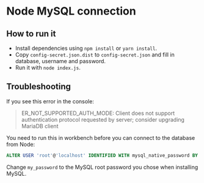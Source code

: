 # Node MySQL connection

## How to run it

- Install dependencies using `npm install` or `yarn install`.
- Copy `config-secret.json.dist` to `config-secret.json` and fill in database, username and password.
- Run it with `node index.js`.

## Troubleshooting

If you see this error in the console:

> ER_NOT_SUPPORTED_AUTH_MODE: Client does not support authentication protocol requested by server; consider upgrading MariaDB client

You need to run this in workbench before you can connect to the database from Node:

```sql
ALTER USER 'root'@'localhost' IDENTIFIED WITH mysql_native_password BY 'my_password';
```

Change `my_password` to the MySQL root password you chose when installing MySQL.
